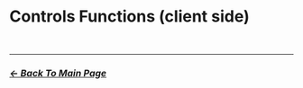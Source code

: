 # Controls Functions (client side)

<br>
<hr>

### [_*<- Back To Main Page*_](https://github.com/5Pixel-FiveM/px-base#documentation-refrences)